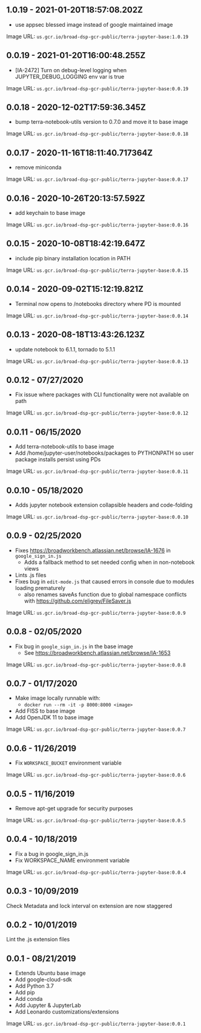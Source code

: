 ## 1.0.19 - 2021-01-20T18:57:08.202Z

- use appsec blessed image instead of google maintained image

Image URL: `us.gcr.io/broad-dsp-gcr-public/terra-jupyter-base:1.0.19`

## 0.0.19 - 2021-01-20T16:00:48.255Z

- [IA-2472] Turn on debug-level logging when JUPYTER_DEBUG_LOGGING env var is true

Image URL: `us.gcr.io/broad-dsp-gcr-public/terra-jupyter-base:0.0.19`

## 0.0.18 - 2020-12-02T17:59:36.345Z

- bump terra-notebook-utils version to 0.7.0 and move it to base image

Image URL: `us.gcr.io/broad-dsp-gcr-public/terra-jupyter-base:0.0.18`

## 0.0.17 - 2020-11-16T18:11:40.717364Z

- remove miniconda

Image URL: `us.gcr.io/broad-dsp-gcr-public/terra-jupyter-base:0.0.17`

## 0.0.16 - 2020-10-26T20:13:57.592Z

- add keychain to base image

Image URL: `us.gcr.io/broad-dsp-gcr-public/terra-jupyter-base:0.0.16`

## 0.0.15 - 2020-10-08T18:42:19.647Z

- include pip binary installation location in PATH

Image URL: `us.gcr.io/broad-dsp-gcr-public/terra-jupyter-base:0.0.15`

## 0.0.14 - 2020-09-02T15:12:19.821Z

- Terminal now opens to /notebooks directory where PD is mounted

Image URL: `us.gcr.io/broad-dsp-gcr-public/terra-jupyter-base:0.0.14`

## 0.0.13 - 2020-08-18T13:43:26.123Z

- update notebook to 6.1.1, tornado to 5.1.1

Image URL: `us.gcr.io/broad-dsp-gcr-public/terra-jupyter-base:0.0.13`

## 0.0.12 - 07/27/2020
- Fix issue where packages with CLI functionality were not available on path

Image URL: `us.gcr.io/broad-dsp-gcr-public/terra-jupyter-base:0.0.12`

## 0.0.11 - 06/15/2020
- Add terra-notebook-utils to base image
- Add /home/jupyter-user/notebooks/packages to PYTHONPATH so user package installs persist using PDs

Image URL: `us.gcr.io/broad-dsp-gcr-public/terra-jupyter-base:0.0.11`

## 0.0.10 - 05/18/2020
- Adds jupyter notebook extension collapsible headers and code-folding

Image URL: `us.gcr.io/broad-dsp-gcr-public/terra-jupyter-base:0.0.10`

## 0.0.9 - 02/25/2020
- Fixes https://broadworkbench.atlassian.net/browse/IA-1676 in `google_sign_in.js` 
    - Adds a fallback method to set needed config when in non-notebook views
- Lints .js files
- Fixes bug in `edit-mode.js` that caused errors in console due to modules loading prematurely
    - also renames saveAs function due to global namespace conflicts with https://github.com/eligrey/FileSaver.js
   
Image URL: `us.gcr.io/broad-dsp-gcr-public/terra-jupyter-base:0.0.9`

## 0.0.8 - 02/05/2020

- Fix bug in `google_sign_in.js` in the base image
   - See https://broadworkbench.atlassian.net/browse/IA-1653

Image URL: `us.gcr.io/broad-dsp-gcr-public/terra-jupyter-base:0.0.8`

## 0.0.7 - 01/17/2020

- Make image locally runnable with:
   - `docker run --rm -it -p 8000:8000 <image>`
- Add FISS to base image
- Add OpenJDK 11 to base image

Image URL: `us.gcr.io/broad-dsp-gcr-public/terra-jupyter-base:0.0.7`

## 0.0.6 - 11/26/2019

- Fix `WORKSPACE_BUCKET` environment variable

Image URL: `us.gcr.io/broad-dsp-gcr-public/terra-jupyter-base:0.0.6`

## 0.0.5 - 11/16/2019

- Remove apt-get upgrade for security purposes

Image URL: `us.gcr.io/broad-dsp-gcr-public/terra-jupyter-base:0.0.5`

## 0.0.4 - 10/18/2019

- Fix a bug in google_sign_in.js
- Fix WORKSPACE_NAME environment variable
  
Image URL: `us.gcr.io/broad-dsp-gcr-public/terra-jupyter-base:0.0.4`

## 0.0.3 - 10/09/2019

Check Metadata and lock interval on extension are now staggered

## 0.0.2 - 10/01/2019

Lint the .js extension files

## 0.0.1 - 08/21/2019

- Extends Ubuntu base image
- Add google-cloud-sdk
- Add Python 3.7
- Add pip
- Add conda
- Add Jupyter & JupyterLab
- Add Leonardo customizations/extensions

Image URL: `us.gcr.io/broad-dsp-gcr-public/terra-jupyter-base:0.0.1`
